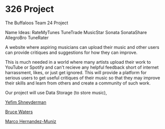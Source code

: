 # 326 Project
The Buffaloos
Team 24 Project

Name Ideas:
RateMyTunes
TuneTrade
MusicStar
Sonata
SonataShare
AllegroBro
TuneRater

A website where aspiring musicians can upload their music and other users can provide critiques and suggestions for how they can improve.

This is much needed in a world where many artists upload their work to YouTube or Spotify and can't recieve any helpful feedback short of internet harrassment, likes, or just get ignored. This will provide a platform for serious users to get useful critiques of their music so that they may improve their skills and learn from others and create a community of such work.

Our project will use Data Storage (to store music),

[Yefim Shneyderman](/team/Yefim.md)

[Bruce Waters](/team/Bruce.md)

[Marco Hernandez-Muniz](/team/Marco.md)
